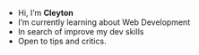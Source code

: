 - Hi, I’m <strong>Cleyton</strong>
- I’m currently learning about Web Development
- In search of improve my dev skills
- Open to tips and critics.
